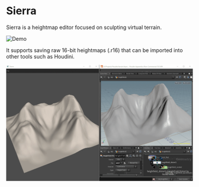 # Sierra
Sierra is a heightmap editor focused on sculpting virtual terrain.

![Demo](demo.gif)

It supports saving raw 16-bit heightmaps (.r16) that can be imported into other tools such as Houdini.

![Houdini](houdini.gif)